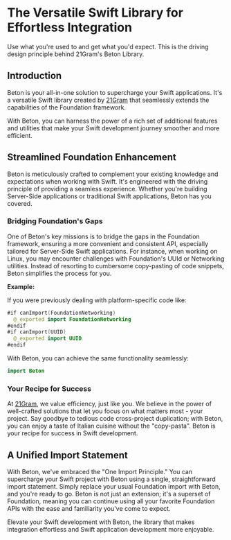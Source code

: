 #  The Versatile Swift Library for Effortless Integration

Use what you're used to and get what you'd expect. This is
the driving design principle behind 21Gram's Beton Library.

## Introduction

Beton is your all-in-one solution to supercharge your Swift
applications. It's a versatile Swift library created by [21Gram](https://www.21gram.hu)
that seamlessly extends the capabilities of the Foundation
framework.

With Beton, you can harness the power of a rich set of
additional features and utilities that make your Swift
development journey smoother and more efficient.

## Streamlined Foundation Enhancement

Beton is meticulously crafted to complement your existing
knowledge and expectations when working with Swift. It's
engineered with the driving principle of providing a seamless
experience. Whether you're building Server-Side applications or
traditional Swift applications, Beton has you covered.

### Bridging Foundation's Gaps

One of Beton's key missions is to bridge the gaps in the
Foundation framework, ensuring a more convenient and consistent
API, especially tailored for Server-Side Swift applications. For
instance, when working on Linux, you may encounter challenges
with Foundation's UUId or Networking utilities. Instead of
resorting to cumbersome copy-pasting of code snippets, Beton
simplifies the process for you.

**Example:**

If you were previously dealing with platform-specific code like:

```swift
#if canImport(FoundationNetworking)
  @_exported import FoundationNetworking
#endif
#if canImport(UUID)
  @_exported import UUID
#endif
```

With Beton, you can achieve the same functionality seamlessly:
```swift
import Beton
```

### Your Recipe for Success

At [21Gram](https://www.21gram.hu), we value efficiency,
just like you. We believe in the power of well-crafted
solutions that let you focus on what matters most - your
project.
Say goodbye to tedious code cross-project duplication; with
Beton, you can enjoy a taste of Italian cuisine without the
"copy-pasta". Beton is your recipe for success in Swift
development.

## A Unified Import Statement

With Beton, we've embraced the "One Import Principle." You can
supercharge your Swift project with Beton using a single,
straightforward import statement. Simply replace your usual
Foundation import with Beton, and you're ready to go. Beton is
not just an extension; it's a superset of Foundation, meaning
you can continue using all your favorite Foundation APIs with
the ease and familiarity you've come to expect.

Elevate your Swift development with Beton, the library that
makes integration effortless and Swift application development
more enjoyable.